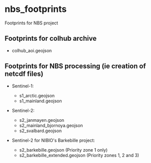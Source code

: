 # nbs_footprints
Footprints for NBS project

## Footprints for colhub archive

 * colhub_aoi.geojson

## Footprints for NBS processing (ie creation of netcdf files)

 * Sentinel-1: 
 
   * s1_arctic.geojson
   * s1_mainland.geojson
 
 * Sentinel-2:
 
   * s2_janmayen.geojson
   * s2_mainland_bjornoya.geojson
   * s2_svalbard.geojson
 
 * Sentinel-2 for NIBIO's Barkebille project:
  
   * s2_barkebille.geojson (Priority zone 1 only)
   * s2_barkebille_extended.geojson (Priority zones 1, 2 and 3)
